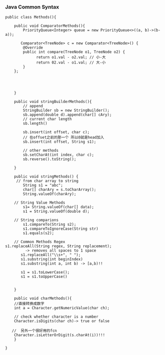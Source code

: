 ### Java Common Syntax
	
	public class Methods(){
			   	
		public void ComparatorMethods(){
	        PriorityQueue<Integer> queue = new PriorityQueue<>((a, b)->(b-a));
		        
	       Comparator<TreeNode> c = new Comparator<TreeNode>() {
	        @Override
	        public int compare(TreeNode o1, TreeNode o2) {
	        	  return o1.val - o2.val; // 小-大
	        	  return 02.val - o1.val; // 大-小
	        }
	    };

	        
	        
	        
		}	
	
		public void stringBuilderMethods(){
			// append 
			StringBuilder sb = new StringBuilder();		
			sb.append(double d).append(char[] cAry);
			// current char length
			sb.length()
		
			sb.insert(int offset, char c);
			// 在offset之前的那一个 所以0就是head加入
			sb.insert(int offset, String s1);
		
			// other methods
			sb.setCharAt(int index, char c);
			sb.reverse().toString();
			
		}
		
		public void stringMethods() {
		 // from char array to string
		 	String s1 = "abc";
		 	char[] charAry = s.toCharArray();	
			String.valueOf(charAry);
			
		// String Value Methods
			s1= String.valueOf(char[] data);
			s1 = String.valueOf(double d);			
			
		// String comparions
			s1.compareTo(String s2);
			s1.compareToIgnoreCase(String str)
			s1.equals(s2);
			
		// Common Methods Regex							s1.replaceAll(String regex, String replacement);
			 -> removes all spaces to 1 space
		   s1.replaceAll("\\s+", " ");
		   s1.substring(int beginIndex)
		   s1.substring(int a, int b) -> [a,b)!!
		   
		   s1 = s1.toLowerCase();
		   s1 = s1.toUpperCase()
		   			
				
		}
		
		public void charMethods(){
		//直接转换成数字
		int a = Character.getNumericValue(char ch);
		
		// check whether character is a number
		Character.isDigits(char ch)-> true or false
		
	   //  另外一个很好用的fcn
		Character.isLetterOrDigit(s.charAt(i))!!!
		}
	
	}
